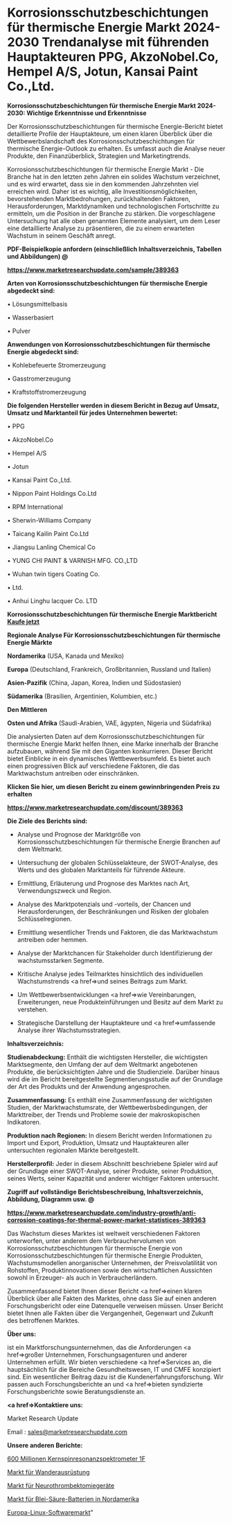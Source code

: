 # Korrosionsschutzbeschichtungen für thermische Energie Markt 2024-2030 Trendanalyse mit führenden Hauptakteuren PPG, AkzoNobel.Co, Hempel A/S, Jotun, Kansai Paint Co.,Ltd.

<strong>Korrosionsschutzbeschichtungen für thermische Energie Markt 2024-2030: Wichtige Erkenntnisse und Erkenntnisse</strong>

Der Korrosionsschutzbeschichtungen für thermische Energie-Bericht bietet detaillierte Profile der Hauptakteure, um einen klaren Überblick über die Wettbewerbslandschaft des Korrosionsschutzbeschichtungen für thermische Energie-Outlook zu erhalten. Es umfasst auch die Analyse neuer Produkte, den Finanzüberblick, Strategien und Marketingtrends.

Korrosionsschutzbeschichtungen für thermische Energie Markt - Die Branche hat in den letzten zehn Jahren ein solides Wachstum verzeichnet, und es wird erwartet, dass sie in den kommenden Jahrzehnten viel erreichen wird. Daher ist es wichtig, alle Investitionsmöglichkeiten, bevorstehenden Marktbedrohungen, zurückhaltenden Faktoren, Herausforderungen, Marktdynamiken und technologischen Fortschritte zu ermitteln, um die Position in der Branche zu stärken. Die vorgeschlagene Untersuchung hat alle oben genannten Elemente analysiert, um dem Leser eine detaillierte Analyse zu präsentieren, die zu einem erwarteten Wachstum in seinem Geschäft anregt.



<strong><b>PDF-Beispielkopie anfordern (einschließlich Inhaltsverzeichnis, Tabellen und Abbildungen) @ </b></strong>

<strong><a href=https://www.marketresearchupdate.com/sample/389363>

<strong>https://www.marketresearchupdate.com/sample/389363</u></a></strong></strong>



<strong>Arten von Korrosionsschutzbeschichtungen für thermische Energie abgedeckt sind:</strong>

• Lösungsmittelbasis

• Wasserbasiert

• Pulver



<strong>Anwendungen von Korrosionsschutzbeschichtungen für thermische Energie abgedeckt sind:</strong>

• Kohlebefeuerte Stromerzeugung

• Gasstromerzeugung

• Kraftstoffstromerzeugung



<strong>Die folgenden Hersteller werden in diesem Bericht in Bezug auf Umsatz, Umsatz und Marktanteil für jedes Unternehmen bewertet:</strong>

• PPG

• AkzoNobel.Co

• Hempel A/S

• Jotun

• Kansai Paint Co.,Ltd.

• Nippon Paint Holdings Co.Ltd

• RPM International

• Sherwin-Williams Company

• Taicang Kailin Paint Co.Ltd

• Jiangsu Lanling Chemical Co

• YUNG CHI PAINT & VARNISH MFG. CO.,LTD

• Wuhan twin tigers Coating Co.

• Ltd.

• Anhui Linghu lacquer Co. LTD



<strong>Korrosionsschutzbeschichtungen für thermische Energie Marktbericht <a href=https://www.marketresearchupdate.com/buynow/389363>Kaufe jetzt</a></strong>



<strong>Regionale Analyse Für Korrosionsschutzbeschichtungen für thermische Energie Märkte</strong>



<strong>Nordamerika</strong> (USA, Kanada und Mexiko)



<strong>Europa</strong> (Deutschland, Frankreich, Großbritannien, Russland und Italien)



<strong>Asien-Pazifik</strong> (China, Japan, Korea, Indien und Südostasien)



<strong>Südamerika</strong> (Brasilien, Argentinien, Kolumbien, etc.)



<strong>Den Mittleren</strong> 

<strong>Osten und Afrika</strong> (Saudi-Arabien, VAE, ägypten, Nigeria und Südafrika)

Die analysierten Daten auf dem Korrosionsschutzbeschichtungen für thermische Energie Markt helfen Ihnen, eine Marke innerhalb der Branche aufzubauen, während Sie mit den Giganten konkurrieren. Dieser Bericht bietet Einblicke in ein dynamisches Wettbewerbsumfeld. Es bietet auch einen progressiven Blick auf verschiedene Faktoren, die das Marktwachstum antreiben oder einschränken.



<strong>Klicken Sie hier, um diesen Bericht zu einem gewinnbringenden Preis zu erhalten
</strong>

<strong><a href=https://www.marketresearchupdate.com/discount/389363>https://www.marketresearchupdate.com/discount/389363</b></u></strong></a>



<strong>Die Ziele des Berichts sind:</strong>

- Analyse und Prognose der Marktgröße von Korrosionsschutzbeschichtungen für thermische Energie Branchen auf dem Weltmarkt.

- Untersuchung der globalen Schlüsselakteure, der SWOT-Analyse, des Werts und des globalen Marktanteils für führende Akteure.

- Ermittlung, Erläuterung und Prognose des Marktes nach Art, Verwendungszweck und Region.

- Analyse des Marktpotenzials und -vorteils, der Chancen und Herausforderungen, der Beschränkungen und Risiken der globalen Schlüsselregionen.

- Ermittlung wesentlicher Trends und Faktoren, die das Marktwachstum antreiben oder hemmen.

- Analyse der Marktchancen für Stakeholder durch Identifizierung der wachstumsstarken Segmente.

- Kritische Analyse jedes Teilmarktes hinsichtlich des individuellen Wachstumstrends <a href=>und</a> seines Beitrags zum Markt.

- Um Wettbewerbsentwicklungen <a href=>wie</a> Vereinbarungen, Erweiterungen, neue Produkteinführungen und Besitz auf dem Markt zu verstehen.

- Strategische Darstellung der Hauptakteure und <a href=>umfas</a>sende Analyse ihrer Wachstumsstrategien.



<strong>Inhaltsverzeichnis:</strong>



<strong>Studienabdeckung:</strong> Enthält die wichtigsten Hersteller, die wichtigsten Marktsegmente, den Umfang der auf dem Weltmarkt angebotenen Produkte, die berücksichtigten Jahre und die Studienziele. Darüber hinaus wird die im Bericht bereitgestellte Segmentierungsstudie auf der Grundlage der Art des Produkts und der Anwendung angesprochen.



<strong>Zusammenfassung:</strong> Es enthält eine Zusammenfassung der wichtigsten Studien, der Marktwachstumsrate, der Wettbewerbsbedingungen, der Markttreiber, der Trends und Probleme sowie der makroskopischen Indikatoren.



<strong>Produktion nach Regionen:</strong> In diesem Bericht werden Informationen zu Import und Export, Produktion, Umsatz und Hauptakteuren aller untersuchten regionalen Märkte bereitgestellt.



<strong>Herstellerprofil:</strong> Jeder in diesem Abschnitt beschriebene Spieler wird auf der Grundlage einer SWOT-Analyse, seiner Produkte, seiner Produktion, seines Werts, seiner Kapazität und anderer wichtiger Faktoren untersucht.



<strong><b>Zugriff auf vollständige Berichtsbeschreibung, Inhaltsverzeichnis, Abbildung, Diagramm usw. @ </b></strong>

<strong><a href=https://www.marketresearchupdate.com/industry-growth/anti-corrosion-coatings-for-thermal-power-market-statistices-389363>https://www.marketresearchupdate.com/industry-growth/anti-corrosion-coatings-for-thermal-power-market-statistices-389363</a></strong>

Das Wachstum dieses Marktes ist weltweit verschiedenen Faktoren unterworfen, unter anderem dem Verbrauchervolumen von Korrosionsschutzbeschichtungen für thermische Energie von Korrosionsschutzbeschichtungen für thermische Energie Produkten, Wachstumsmodellen anorganischer Unternehmen, der Preisvolatilität von Rohstoffen, Produktinnovationen sowie den wirtschaftlichen Aussichten sowohl in Erzeuger- als auch in Verbraucherländern.

Zusammenfassend bietet Ihnen dieser Bericht <a href=>einen</a> klaren Überblick über alle Fakten des Marktes, ohne dass Sie auf einen anderen Forschungsbericht oder eine Datenquelle verweisen müssen. Unser Bericht bietet Ihnen alle Fakten über die Vergangenheit, Gegenwart und Zukunft des betroffenen Marktes.



<strong>Über uns:</strong>

 ist ein Marktforschungsunternehmen, das die Anforderungen <a href=>großer</a> Unternehmen, Forschungsagenturen und anderer Unternehmen erfüllt. Wir bieten verschiedene <a href=>Services</a> an, die hauptsächlich für die Bereiche Gesundheitswesen, IT und CMFE konzipiert sind. Ein wesentlicher Beitrag dazu ist die Kundenerfahrungsforschung. Wir passen auch Forschungsberichte an und <a href=>bieten</a> syndizierte Forschungsberichte sowie Beratungsdienste an.



<strong><a href=>Kontaktiere uns:</a></strong>

Market Research Update

Email : sales@marketresearchupdate.com



<strong>Unsere anderen Berichte:</strong>

<a href=https://www.linkedin.com/pulse/600-million-nuclear-magnetic-resonance-spectrometer-1f>600 Millionen Kernspinresonanzspektrometer 1F</a>

<a href=https://www.linkedin.com/pulse/hiking-gear-equipment-market-analysis-segment>Markt für Wanderausrüstung</a>

<a href=https://www.linkedin.com/pulse/neurothrombectomy-devices-market-sizing-up-anticipating>Markt für Neurothrombektomiegeräte</a>

<a href=https://www.linkedin.com/pulse/north-america-lead-acid-battery-market>Markt für Blei-Säure-Batterien in Nordamerika</a>

<a href=https://www.linkedin.com/pulse/europe-linux-software-market-2023-pointing-capture-largest>Europa-Linux-Softwaremarkt</a>"
